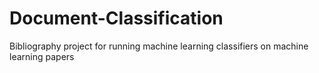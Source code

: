 # Document-Classification
Bibliography project for running machine learning classifiers on machine learning papers
